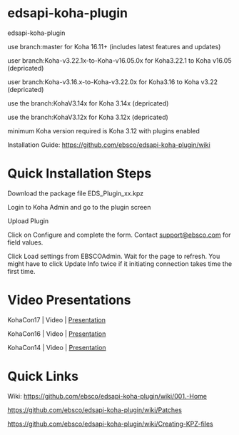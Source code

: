 edsapi-koha-plugin
==================

edsapi-koha-plugin

use branch:master  for Koha 16.11+ (includes latest features and updates)

user branch:Koha-v3.22.1x-to-Koha-v16.05.0x for Koha3.22.1 to Koha v16.05 (depricated)

user branch:Koha-v3.16.x-to-Koha-v3.22.0x for Koha3.16 to Koha v3.22 (depricated)

use the branch:KohaV3.14x for Koha 3.14x (depricated)

use the branch:KohaV3.12x for Koha 3.12x (depricated)

minimum Koha version required is Koha 3.12 with plugins enabled

Installation Guide: https://github.com/ebsco/edsapi-koha-plugin/wiki

Quick Installation Steps
========================

Download the package file EDS_Plugin_xx.kpz

Login to Koha Admin and go to the plugin screen

Upload Plugin

Click on Configure and complete the form.
Contact support@ebsco.com for field values.

Click Load settings from EBSCOAdmin. Wait for the page to refresh. You might have to click Update Info twice if it initiating connection takes time the first time.

Video Presentations
========================

KohaCon17 | Video | [Presentation](https://github.com/ebsco/edsapi-koha-plugin/blob/master/Xtras-help/kohacon/KonaCon17.pdf)

KohaCon16 | Video | [Presentation](https://github.com/ebsco/edsapi-koha-plugin/blob/master/Xtras-help/kohacon/KohaCon16.pdf)

KohaCon14 | Video | [Presentation](https://github.com/ebsco/edsapi-koha-plugin/blob/master/Xtras-help/kohacon/KohaCon14.pdf)


Quick Links
========================

Wiki: https://github.com/ebsco/edsapi-koha-plugin/wiki/001.-Home

https://github.com/ebsco/edsapi-koha-plugin/wiki/Patches

https://github.com/ebsco/edsapi-koha-plugin/wiki/Creating-KPZ-files
